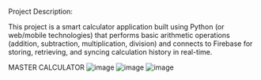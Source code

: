 Project Description:

This project is a smart calculator application built using Python (or web/mobile technologies) that performs basic arithmetic operations (addition, subtraction, multiplication, division) and connects to Firebase for storing, retrieving, and syncing calculation history in real-time.



MASTER CALCULATOR
![image](https://github.com/user-attachments/assets/1837f2d4-ad70-464d-91f3-095dbf6482d0)
![image](https://github.com/user-attachments/assets/03be1d70-36e4-4a72-af49-513b7cfa8168)
![image](https://github.com/user-attachments/assets/d8fcd5b7-4f2c-4a4c-aa53-32c6ab183625)
